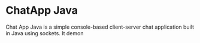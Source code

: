 <h1>ChatApp Java</h1>
<p>
  Chat App Java is a simple console-based client-server chat application built in Java using sockets. It demon
</p> 
